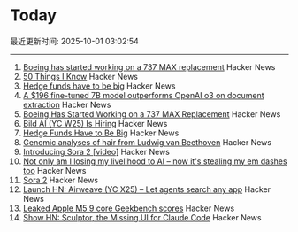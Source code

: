# Today

最近更新时间: 2025-10-01 03:02:54

--- 
1. [Boeing has started working on a 737 MAX replacement](https://www.wsj.com/business/airlines/boeing-has-started-working-on-a-737-max-replacement-40a110df) Hacker News
2. [50 Things I Know](https://rebeccadai.substack.com/p/50-things-i-know) Hacker News
3. [Hedge funds have to be big](https://www.bloomberg.com/opinion/newsletters/2025-09-30/hedge-funds-have-to-be-big) Hacker News
4. [A $196 fine-tuned 7B model outperforms OpenAI o3 on document extraction](https://arxiv.org/abs/2509.22906) Hacker News
5. [Boeing Has Started Working on a 737 MAX Replacement](https://www.wsj.com/business/airlines/boeing-has-started-working-on-a-737-max-replacement-40a110df) Hacker News
6. [Bild AI (YC W25) Is Hiring](https://www.ycombinator.com/companies/bild-ai/jobs/m2ilR5L-founding-engineer-applied-ai) Hacker News
7. [Hedge Funds Have to Be Big](https://www.bloomberg.com/opinion/newsletters/2025-09-30/hedge-funds-have-to-be-big) Hacker News
8. [Genomic analyses of hair from Ludwig van Beethoven](https://www.cell.com/current-biology/fulltext/S0960-9822(23)00181-1) Hacker News
9. [Introducing Sora 2 [video]](https://www.youtube.com/watch?v=gzneGhpXwjU) Hacker News
10. [Not only am I losing my livelihood to AI – now it's stealing my em dashes too](https://www.theguardian.com/lifeandstyle/2025/oct/01/artificial-intelligence-em-dashes-ai-stealing-my-livelihood) Hacker News
11. [Sora 2](https://openai.com/index/sora-2/) Hacker News
12. [Launch HN: Airweave (YC X25) – Let agents search any app](https://github.com/airweave-ai/airweave) Hacker News
13. [Leaked Apple M5 9 core Geekbench scores](https://browser.geekbench.com/v6/cpu/14173685) Hacker News
14. [Show HN: Sculptor, the Missing UI for Claude Code](https://imbue.com/sculptor/) Hacker News
